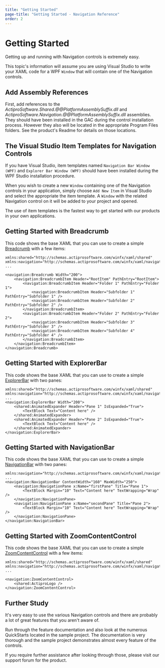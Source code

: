 ```yaml
---
title: "Getting Started"
page-title: "Getting Started - Navigation Reference"
order: 2
---
```

# Getting Started

Getting up and running with Navigation controls is extremely easy.

This topic's information will assume you are using Visual Studio to write your XAML code for a WPF `Window` that will contain one of the Navigation controls.

## Add Assembly References

First, add references to the *ActiproSoftware.Shared.@@PlatformAssemblySuffix.dll* and *ActiproSoftware.Navigation.@@PlatformAssemblySuffix.dll* assemblies.  They should have been installed in the GAC during the control installation process.  However they also will be located in the appropriate Program Files folders.  See the product's Readme for details on those locations.

## The Visual Studio Item Templates for Navigation Controls

If you have Visual Studio, item templates named `Navigation Bar Window (WPF)` and `Explorer Bar Window (WPF)` should have been installed during the WPF Studio installation procedure.

When you wish to create a new `Window` containing one of the Navigation controls in your application, simply choose `Add New Item` in Visual Studio and select the appropriate the item template.  A `Window` with the related Navigation control on it will be added to your project and opened.

The use of item templates is the fastest way to get started with our products in your own applications.

## Getting Started with Breadcrumb

This code shows the base XAML that you can use to create a simple [Breadcrumb](xref:@ActiproUIRoot.Controls.Navigation.Breadcrumb) with a few items:

```xaml
xmlns:shared="http://schemas.actiprosoftware.com/winfx/xaml/shared"
xmlns:navigation="http://schemas.actiprosoftware.com/winfx/xaml/navigation"
...

<navigation:Breadcrumb Width="200">
	<navigation:BreadcrumbItem Header="RootItem" PathEntry="RootItem">
		<navigation:BreadcrumbItem Header="Folder 1" PathEntry="Folder 1">
			<navigation:BreadcrumbItem Header="Subfolder 1" PathEntry="Subfolder 1" />
			<navigation:BreadcrumbItem Header="Subfolder 2" PathEntry="Subfolder 2" />
		</navigation:BreadcrumbItem>
		<navigation:BreadcrumbItem Header="Folder 2" PathEntry="Folder 2">
			<navigation:BreadcrumbItem Header="Subfolder 3" PathEntry="Subfolder 3" />
			<navigation:BreadcrumbItem Header="Subfolder 4" PathEntry="Subfolder 4" />
		</navigation:BreadcrumbItem>
	</navigation:BreadcrumbItem>
</navigation:Breadcrumb>
```

## Getting Started with ExplorerBar

This code shows the base XAML that you can use to create a simple [ExplorerBar](xref:@ActiproUIRoot.Controls.Navigation.ExplorerBar) with two panes:

```xaml
xmlns:shared="http://schemas.actiprosoftware.com/winfx/xaml/shared"
xmlns:navigation="http://schemas.actiprosoftware.com/winfx/xaml/navigation"
...
<navigation:ExplorerBar Width="200">
	<shared:AnimatedExpander Header="Pane 1" IsExpanded="True">
		<TextBlock Text="Content here" />
	</shared:AnimatedExpander>
	<shared:AnimatedExpander Header="Pane 2" IsExpanded="True">
		<TextBlock Text="Content here" />
	</shared:AnimatedExpander>
</navigation:ExplorerBar>
```

## Getting Started with NavigationBar

This code shows the base XAML that you can use to create a simple [NavigationBar](xref:@ActiproUIRoot.Controls.Navigation.NavigationBar) with two panes:

```xaml
xmlns:navigation="http://schemas.actiprosoftware.com/winfx/xaml/navigation"
...
<navigation:NavigationBar ContentWidth="160" MaxWidth="250">
	<navigation:NavigationPane x:Name="firstPane" Title="Pane 1">
		<TextBlock Margin="10" Text="Content here" TextWrapping="Wrap" />
	</navigation:NavigationPane>
	<navigation:NavigationPane x:Name="secondPane" Title="Pane 2">
		<TextBlock Margin="10" Text="Content here" TextWrapping="Wrap" />
	</navigation:NavigationPane>
</navigation:NavigationBar>
```

## Getting Started with ZoomContentControl

This code shows the base XAML that you can use to create a simple [ZoomContentControl](xref:@ActiproUIRoot.Controls.Navigation.ZoomContentControl) with a few items:

```xaml
xmlns:shared="http://schemas.actiprosoftware.com/winfx/xaml/shared"
xmlns:navigation="http://schemas.actiprosoftware.com/winfx/xaml/navigation"
...

<navigation:ZoomContentControl>
	<shared:ActiproLogo />
</navigation:ZoomContentControl>
```

## Further Study

It's very easy to use the various Navigation controls and there are probably a lot of great features that you aren't aware of.

Run through the feature documentation and also look at the numerous QuickStarts located in the sample project.  The documentation is very thorough and the sample project demonstrates almost every feature of the controls.

If you require further assistance after looking through those, please visit our support forum for the product.
